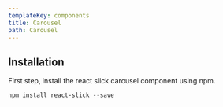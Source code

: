```yaml
---
templateKey: components
title: Carousel
path: Carousel
---
```

## I﻿nstallation

F﻿irst step, install the react slick carousel component using npm.

```
npm install react-slick --save
```